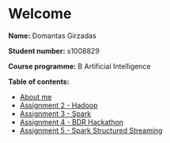 # Welcome

**Name:** Domantas Girzadas

**Student number:** s1008829

**Course programme:** B Artificial Intelligence

**Table of contents:**
* [About me](about.md)
* [Assignment 2 - Hadoop](hadoop.md)
* [Assignment 3 - Spark](spark.md)
* [Assignment 4 - BDR Hackathon](https://rubigdata.github.io/big-data-blog-2020-TijsRozenbroek/BDR_hackathon_blog.html)
* [Assignment 5 - Spark Structured Streaming](streams.md)